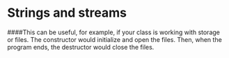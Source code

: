 # Strings and streams


####This can be useful, for example, if your class is working with storage or files. The constructor would initialize and open the files. Then, when the program ends, the destructor would close the files.
